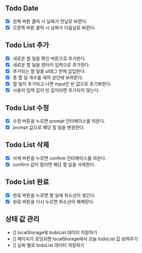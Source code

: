 ## Todo Date

- [x] 왼쪽 버튼 클릭 시 날짜가 전날로 바뀐다.
- [x] 오른쪽 버튼 클릭 시 날짜가 다음날로 바뀐다.

## Todo List 추가

- [x] 새로운 할 일을 확인 버튼으로 추가한다.
- [x] 새로운 할 일을 엔터키 입력으로 추가한다.
- [x] 추가되는 할 일을 ul태그 안에 삽입한다.
- [x] 총 할 일 개수를 세어 상단에 보여준다.
- [x] 할 일이 추가되고 나면 input은 빈 값으로 초기화한다.
- [x] 사용자 입력 값이 빈 값이라면 추가되지 않는다.

## Todo List 수정

- [x] 수정 버튼을 누르면 prompt 인터페이스를 띄운다.
- [x] prompt 값으로 해당 힐 일을 변경한다.

## Todo List 삭제

- [x] 삭제 버튼을 누르면 confirm 인터페이스를 띄운다.
- [x] confirm 값이 참이면 해당 할 일을 삭제한다.

## Todo List 완료

- [x] 완료 버튼을 누르면 할 일에 취소선이 생긴다.
- [x] 완료 버튼을 다시 누르면 취소선이 해제된다.

## 상태 값 관리

- [] localStorage에 todoList 데이터 저장하기
- [] 페이지가 로딩되면 localStorage에서 오늘 todoList 값 보여주기
- [] 날짜 별로 todoList 데이터 저장하기
